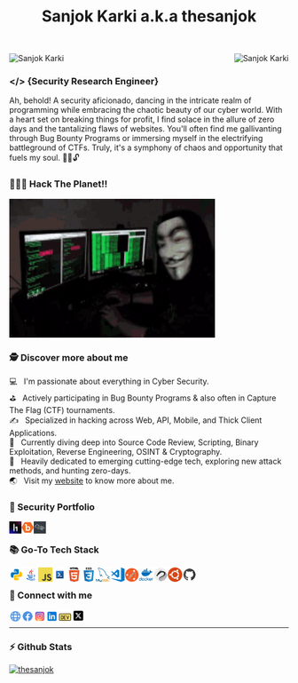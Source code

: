 <h1 align="center"> Sanjok Karki a.k.a thesanjok</h1>
&nbsp;
<p align="center" float="left">
<img align="left" src="https://komarev.com/ghpvc/?username=thesanjok&label=Profile%20views&color=009127" alt="Sanjok Karki"/>
<img align="right" src="https://img.shields.io/github/followers/thesanjok?color=009127&label=Followers" alt="Sanjok Karki" /> 
</p>

&nbsp;
&nbsp;
&nbsp;

### &#x0003C;&#x0002F;&#x0003E; {Security Research Engineer}
Ah, behold! A security aficionado, dancing in the intricate realm of programming while embracing the chaotic beauty of our cyber world. With a heart set on breaking things for profit, I find solace in the allure of zero days and the tantalizing flaws of websites. You'll often find me gallivanting through Bug Bounty Programs or immersing myself in the electrifying battleground of CTFs. Truly, it's a symphony of chaos and opportunity that fuels my soul. 🕵️‍♂️🔓 <br/>

### 👨🏻‍💻 Hack The Planet!!</p>
<a href="https://hackerone.com/thesanjok"><img alt="GIF" src="https://github.com/thesanjok/thesanjok/blob/main/assets/misc/hacktheplanet.gif" width="371" height="250"></a>


### 🕵 Discover more about me
💻   &nbsp; I'm passionate about everything in Cyber Security.<br>
⛳   &nbsp; Actively participating in Bug Bounty Programs & also often in Capture The Flag (CTF) tournaments.<br>
✍   &nbsp; Specialized in hacking across Web, API, Mobile, and Thick Client Applications.<br>
🔭   &nbsp; Currently diving deep into Source Code Review, Scripting, Binary Exploitation, Reverse Engineering, OSINT & Cryptography.<br>
🎯   &nbsp; Heavily dedicated to emerging cutting-edge tech, exploring new attack methods, and hunting zero-days.<br>
🌏   &nbsp; Visit my <a href="https://sanjokkarki.com.np">website</a> to know more about me.<br>

<!--
<p align="center">
<a href="https://hackerone.com/thesanjok"><img align="left" alt="GIF" src="code1.gif" width="371" height="250"></a>
<img src="https://github-readme-stats.vercel.app/api?username=thesanjok&show_icons=true&theme=gotham" alt="thesanjok" width="440" height="180"><br>
<a href="https://tryhackme.com/p/sanjokkarki"><img src="https://raw.githubusercontent.com/thesanjok/thesanjok/main/sanjokkarki.png" alt="TryHackMe-Bagde"></a>
</p><br>-->

### 🔗 Security Portfolio
[<img align="left"  width="22px" src="https://github.com/thesanjok/thesanjok/blob/main/assets/socials/h1.png" />][hackerone]
[<img align="left"  width="22px" src="https://github.com/thesanjok/thesanjok/blob/main/assets/socials/bugcrowd.png" />][bugcrowd]
[<img align="left" width="22px" src="https://github.com/thesanjok/thesanjok/blob/main/assets/socials/tryhackme.png" />][tryhackme]

<br/>

### 📚 Go-To Tech Stack
<div>
<p>
<a href="https://python.org"><img align="left" alt="Python" width="26px" src="https://github.com/thesanjok/thesanjok/blob/main/assets/skills/python.png" /></a>
<a href="https://www.java.com/en/"><img align="left" alt="java" width="26px" src="https://github.com/thesanjok/thesanjok/blob/main/assets/skills/java.png" /></a>
<a href="https://www.javascript.com/"><img align="left" alt="Javascript" width="26px" src="https://github.com/thesanjok/thesanjok/blob/main/assets/skills/javascript.png"></a>
<a href="https://www.gnu.org/software/bash/"><img align="left" alt="Bash" width="26px" src="https://github.com/thesanjok/thesanjok/blob/main/assets/skills/bash.png" /></a>
<a href="https://www.w3schools.com/html/"><img align="left" alt="HTML5" width="26px" src="https://github.com/thesanjok/thesanjok/blob/main/assets/skills/html.png" /></a>
<a href="https://www.w3schools.com/css/"><img align="left" alt="CSS3" width="26px" src="https://github.com/thesanjok/thesanjok/blob/main/assets/skills/css.png" /></a>
<a href="https://www.mysql.com/"><img align="left" alt="MySql" width="26px" src="https://github.com/thesanjok/thesanjok/blob/main/assets/skills/mysql.png" /></a>
<a href="https://code.visualstudio.com/"><img align="left" alt="Visual Studio Code" width="26px" src="https://github.com/thesanjok/thesanjok/blob/main/assets/skills/vscode.png" /></a>
<a href="https://postman.com/"><img align="left" alt="Postman" width="26px" src="https://github.com/thesanjok/thesanjok/blob/main/assets/skills/postman.png" /></a>
<a href="https://docker.com/"><img align="left" alt="docker" width="26px" src="https://github.com/thesanjok/thesanjok/blob/main/assets/skills/docker.png" /></a>
<a href="https://www.kali.org/"><img align="left" alt="kali" width="26px" src="https://github.com/thesanjok/thesanjok/blob/main/assets/skills/kali.png" /></a>
<a href="https://ubuntu.com/"><img align="left" alt="ubuntu" width="26px" src="https://github.com/thesanjok/thesanjok/blob/main/assets/skills/ubuntu.png" /></a>
<a href="https://github.com/thesanjok"><img align="left" alt="GitHub" width="26px" src="https://github.com/thesanjok/thesanjok/blob/main/assets/skills/github.png" /></a>
</p>
</div>
<br/>

### 🔗 Connect with me
[<img align="left"  width="22px" src="https://github.com/thesanjok/thesanjok/blob/main/assets/socials/web.png" />][website]
[<img align="left"  width="22px" src="https://github.com/thesanjok/thesanjok/blob/main/assets/socials/facebook.png" />][facebook]
[<img align="left"  width="22px" src="https://github.com/thesanjok/thesanjok/blob/main/assets/socials/instagram.png" />][instagram]
[<img align="left"  width="22px" src="https://github.com/thesanjok/thesanjok/blob/main/assets/socials/linkedin.png" />][linkedin]
[<img align="left"  width="25px" src="https://github.com/thesanjok/thesanjok/blob/main/assets/socials/dev.svg" />][dev]
[<img align="left" width="22px" src="https://github.com/thesanjok/thesanjok/blob/main/assets/socials/X.png" />][X]

<br/>

----------------------------------------------------------------------------------------

### ⚡ Github Stats
<a href="https://github.com/thesanjok?tab=repositories">
<img src="https://github-readme-stats.vercel.app/api?username=thesanjok&show_icons=true&theme=gotham" alt="thesanjok" width="440" height="180">
</a>

[website]: https://sanjokkarki.com.np
[facebook]: https://www.facebook.com/thesanjok
[X]: https://x.com/thesanjok
[instagram]: https://instagram.com/thesanjok
[linkedin]: https://linkedin.com/in/sanjokkarki
[dev]: https://dev.to/home
[hackerone]: https://hackerone.com/thesanjok
[bugcrowd]: https://bugcrowd.com/thesanjok
[tryhackme]: https://tryhackme.com/p/sanjokkarki
